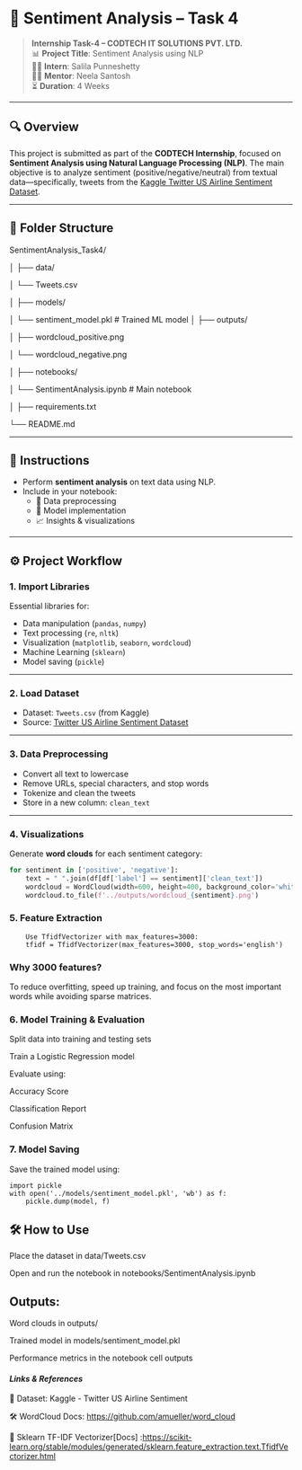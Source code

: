 # 💬 Sentiment Analysis – Task 4

> **Internship Task-4 – CODTECH IT SOLUTIONS PVT. LTD.**  
> 📊 **Project Title**: Sentiment Analysis using NLP  
> 👩‍💻 **Intern**: Salila Punneshetty  
> 🧑‍🏫 **Mentor**: Neela Santosh  
> ⏳ **Duration**: 4 Weeks  

---

## 🔍 Overview

This project is submitted as part of the **CODTECH Internship**, focused on **Sentiment Analysis using Natural Language Processing (NLP)**. The main objective is to analyze sentiment (positive/negative/neutral) from textual data—specifically, tweets from the [Kaggle Twitter US Airline Sentiment Dataset](https://www.kaggle.com/datasets/crowdflower/twitter-airline-sentiment).

---

## 📁 Folder Structure

SentimentAnalysis_Task4/

│
├── data/

│ └── Tweets.csv

│
├── models/

│ └── sentiment_model.pkl # Trained ML model
│
├── outputs/

│ ├── wordcloud_positive.png

│ └── wordcloud_negative.png

│
├── notebooks/

│ └── SentimentAnalysis.ipynb # Main notebook

│
├── requirements.txt

└── README.md


---

## 📌 Instructions

- Perform **sentiment analysis** on text data using NLP.
- Include in your notebook:
  - 📑 Data preprocessing
  - 🤖 Model implementation
  - 📈 Insights & visualizations

---

## ⚙️ Project Workflow

### 1. Import Libraries
Essential libraries for:
- Data manipulation (`pandas`, `numpy`)
- Text processing (`re`, `nltk`)
- Visualization (`matplotlib`, `seaborn`, `wordcloud`)
- Machine Learning (`sklearn`)
- Model saving (`pickle`)

---

### 2. Load Dataset
- Dataset: `Tweets.csv` (from Kaggle)
- Source: [Twitter US Airline Sentiment Dataset](https://www.kaggle.com/datasets/crowdflower/twitter-airline-sentiment)

---

### 3. Data Preprocessing
- Convert all text to lowercase
- Remove URLs, special characters, and stop words
- Tokenize and clean the tweets
- Store in a new column: `clean_text`

---

### 4. Visualizations
Generate **word clouds** for each sentiment category:

```python
for sentiment in ['positive', 'negative']:
    text = " ".join(df[df['label'] == sentiment]['clean_text'])
    wordcloud = WordCloud(width=600, height=400, background_color='white').generate(text)
    wordcloud.to_file(f'../outputs/wordcloud_{sentiment}.png')
```
### 5. Feature Extraction
```
    Use TfidfVectorizer with max_features=3000:
    tfidf = TfidfVectorizer(max_features=3000, stop_words='english')
```

### Why 3000 features?
To reduce overfitting, speed up training, and focus on the most important words while avoiding sparse matrices.

### 6. Model Training & Evaluation
Split data into training and testing sets

Train a Logistic Regression model

Evaluate using:

Accuracy Score

Classification Report

Confusion Matrix

### 7. Model Saving
Save the trained model using:
```
import pickle
with open('../models/sentiment_model.pkl', 'wb') as f:
    pickle.dump(model, f)
```
## 🛠 How to Use

Place the dataset in data/Tweets.csv

Open and run the notebook in notebooks/SentimentAnalysis.ipynb

## Outputs:

Word clouds in outputs/

Trained model in models/sentiment_model.pkl

Performance metrics in the notebook cell outputs

#### *Links & References*

📁 Dataset: Kaggle - Twitter US Airline Sentiment

🛠 WordCloud Docs: https://github.com/amueller/word_cloud

📖 Sklearn TF-IDF Vectorizer[Docs] :https://scikit-learn.org/stable/modules/generated/sklearn.feature_extraction.text.TfidfVectorizer.html


